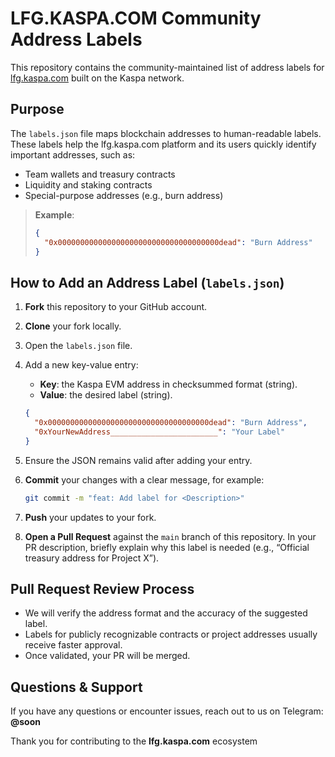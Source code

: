 # LFG.KASPA.COM Community Address Labels

This repository contains the community-maintained list of address labels for [lfg.kaspa.com](https://lfg.kaspa.com) built on the Kaspa network.

## Purpose

The `labels.json` file maps blockchain addresses to human-readable labels. These labels help the lfg.kaspa.com platform and its users quickly identify important addresses, such as:

* Team wallets and treasury contracts
* Liquidity and staking contracts
* Special-purpose addresses (e.g., burn address)

> **Example**:
>
> ```json
> {
>   "0x000000000000000000000000000000000000dead": "Burn Address"
> }
> ```

## How to Add an Address Label (`labels.json`)

1. **Fork** this repository to your GitHub account.
2. **Clone** your fork locally.
3. Open the `labels.json` file.
4. Add a new key-value entry:

   * **Key**: the Kaspa EVM address in checksummed format (string).
   * **Value**: the desired label (string).

   ```json
   {
     "0x000000000000000000000000000000000000dead": "Burn Address",
     "0xYourNewAddress________________________": "Your Label"
   }
   ```
5. Ensure the JSON remains valid after adding your entry.
6. **Commit** your changes with a clear message, for example:

   ```bash
   git commit -m "feat: Add label for <Description>"
   ```
7. **Push** your updates to your fork.
8. **Open a Pull Request** against the `main` branch of this repository. In your PR description, briefly explain why this label is needed (e.g., “Official treasury address for Project X”).

## Pull Request Review Process

* We will verify the address format and the accuracy of the suggested label.
* Labels for publicly recognizable contracts or project addresses usually receive faster approval.
* Once validated, your PR will be merged.

## Questions & Support

If you have any questions or encounter issues, reach out to us on Telegram: **@soon**

Thank you for contributing to the **lfg.kaspa.com** ecosystem
